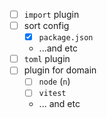 - [ ] `import` plugin
- [ ] sort config
  - [x] `package.json`
  - ...and etc
- [ ] `toml` plugin
- [ ] plugin for domain
  - [ ] `node` (`n`)
  - [ ] `vitest`
  - ... and etc
